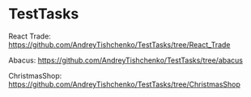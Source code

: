 # TestTasks

React Trade: https://github.com/AndreyTishchenko/TestTasks/tree/React_Trade

Abacus: https://github.com/AndreyTishchenko/TestTasks/tree/abacus

ChristmasShop: https://github.com/AndreyTishchenko/TestTasks/tree/ChristmasShop
